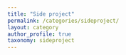 ```yaml
---
title: "Side project"
permalink: /categories/sideproject/
layout: category
author_profile: true
taxonomy: sideproject
---
```


